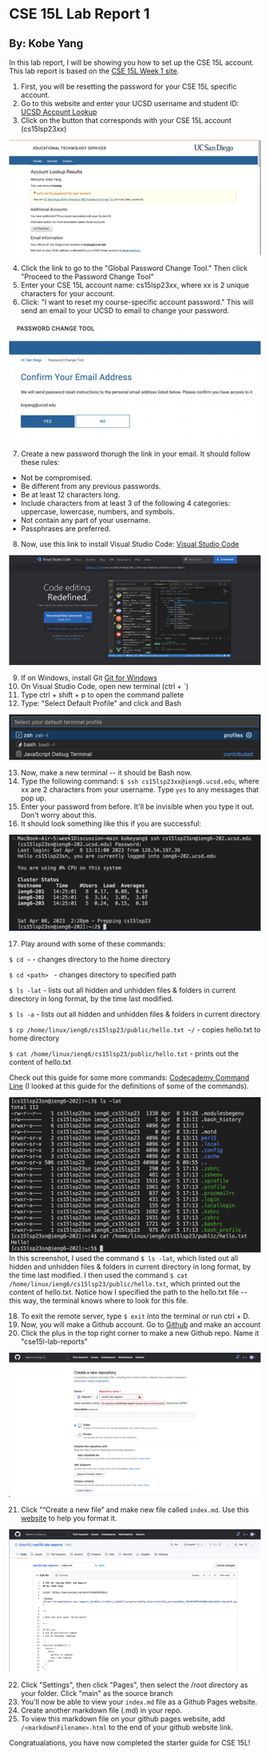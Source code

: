 # CSE 15L Lab Report 1
## By: Kobe Yang

In this lab report, I will be showing you how to set up the CSE 15L account. 
This lab report is based on the [CSE 15L Week 1 site](https://ucsd-cse15l-s23.github.io/week/week1/).

1. First, you will be resetting the password for your CSE 15L specific account. 
2. Go to this website and enter your UCSD username and student ID: [UCSD Account Lookup](https://sdacs.ucsd.edu/~icc/index.php)
3. Click on the button that corresponds with your CSE 15L account (cs15lsp23xx)

![Image](UCSD-Account-Lookup-Screenshot.png)

4. Click the link to go to the "Global Password Change Tool." Then click "Proceed to the Password Change Tool"
5. Enter your CSE 15L account name: cs15lsp23xx, where xx is 2 unique characters for your account. 
6. Click: "I want to reset my course-specific account password." This will send an email to your UCSD to email to change your password. 

![Image](Password-change-email-screenshot.png)

7. Create a new password thorugh the link in your email. It should follow these rules: 
- Not be compromised.
- Be different from any previous passwords.
- Be at least 12 characters long.
- Include characters from at least 3 of the following 4 categories: uppercase, lowercase, numbers, and symbols.
- Not contain any part of your username.
- Passphrases are preferred.

8. Now, use this link to install Visual Studio Code: [Visual Studio Code](https://code.visualstudio.com)

![Image](VScode-download-screenshot.png)

9. If on Windows, install Git [Git for Windows](https://gitforwindows.org)
10. On Visual Studio Code, open new terminal (ctrl + `)
11. Type ctrl + shift + p to open the command pallete
12. Type: "Select Default Profile" and click and Bash

![Image](bash-screenshot.png)

13. Now, make a new terminal -- it should be Bash now. 
14. Type the following command: `$ ssh cs15lsp23xx@ieng6.ucsd.edu`, where xx are 2 characters from your username. Type `yes` to any messages that pop up. 
15. Enter your password from before. It'll be invisible when you type it out. Don't worry about this. 
16. It should look something like this if you are successful: 

![Image](SSH-information-screenshot.png)

17. Play around with some of these commands: 

`$ cd ~`  - changes directory to the home directory

`$ cd <path> ` - changes directory to specified path

`$ ls -lat` - lists out all hidden and unhidden files & folders in current directory in long format, by the time last modified. 

`$ ls -a` - lists out all hidden and unhidden files & folders in current directory

`$ cp /home/linux/ieng6/cs15lsp23/public/hello.txt ~/` - copies hello.txt to home directory

`$ cat /home/linux/ieng6/cs15lsp23/public/hello.txt` - prints out the content of hello.txt

Check out this guide for some more commands: [Codecademy Command Line](https://www.codecademy.com/learn/learn-the-command-line/modules/learn-the-command-line-manipulation/cheatsheet) (I looked at this guide for the definitions of some of the commands). 

![Image](commands-screenshot.png)
In this screenshot, I used the command `$ ls -lat`, which listed out all hidden and unhidden files & folders in current directory in long format, by the time last modified. I then used the command `$ cat /home/linux/ieng6/cs15lsp23/public/hello.txt`, which printed out the content of hello.txt. Notice how I specified the path to the hello.txt file -- this way, the terminal knows where to look for this file. 

18. To exit the remote server, type `$ exit` into the terminal or run ctrl + D. 
19. Now, you will make a Github account. Go to [Github](https://github.com) and make an account
20. Click the plus in the top right corner to make a new Github repo. Name it "cse15l-lab-reports"

![Image](make-githubaccount-screenshot.png)

21. Click "“Create a new file” and make new file called `index.md`. Use this [website](https://commonmark.org/help/) to help you format it. 

![Image](github-pages-screenshot.png)

22. Click "Settings", then click "Pages", then select the /root directory as your folder. Click "main" as the source branch
23. You'll now be able to view your `index.md` file as a Github Pages website. 
24. Create another markdown file (.md) in your repo. 
25. To view this markdown file on your github pages website, add `/<markdownFilename>.html` to the end of your github website link. 


Congratualations, you have now completed the starter guide for CSE 15L!
